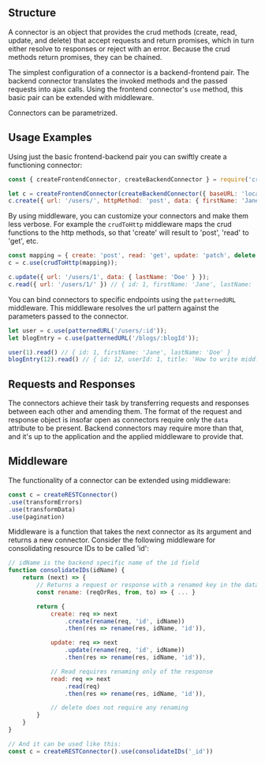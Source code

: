 ## Structure

A connector is an object that provides the crud methods (create, read, update, and delete) that accept requests and return promises, which in turn either resolve to responses or reject with an error. Because the crud methods return promises, they can be chained.

The simplest configuration of a connector is a backend-frontend pair. The backend connector translates the invoked methods and the passed requests into ajax calls. Using the frontend connector's `use` method, this basic pair can be extended with middleware.

Connectors can be parametrized.

## Usage Examples

Using just the basic frontend-backend pair you can swiftly create a functioning connector:

```js
const { createFrontendConnector, createBackendConnector } = require('crudl-connectors-base');

let c = createFrontendConnector(createBackendConnector({ baseURL: 'localhost:3000/api/v1/' }));
c.create({ url: '/users/', httpMethod: 'post', data: { firstName: 'Jane' }});
```

By using middleware, you can customize your connectors and make them less verbose. For example the `crudToHttp` middleware maps the crud functions to the http methods, so that 'create' will result to 'post', 'read' to 'get', etc.

```js
const mapping = { create: 'post', read: 'get', update: 'patch', delete: 'delete' };
c = c.use(crudToHttp(mapping));

c.update({ url: '/users/1', data: { lastName: 'Doe' } });
c.read({ url: '/users/1/' }) // { id: 1, firstName: 'Jane', lastName: 'Doe' }
```

You can bind connectors to specific endpoints using the `patternedURL` middleware. This middleware resolves the url pattern against the parameters passed to the connector.

```js
let user = c.use(patternedURL('/users/:id'));
let blogEntry = c.use(patternedURL('/blogs/:blogId'));

user(1).read() // { id: 1, firstName: 'Jane', lastName: 'Doe' }
blogEntry(12).read() // { id: 12, userId: 1, title: 'How to write middleware' }
```

## Requests and Responses

The connectors achieve their task by transferring requests and responses between each other and amending them. The format of the request and response object is insofar open as connectors require only the `data` attribute to be present. Backend connectors may require more than that, and it's up to the application and the applied middleware to provide that.

## Middleware

The functionality of a connector can be extended using middleware:

```js
const c = createRESTConnector()
.use(transformErrors)
.use(transformData)
.use(pagination)
```

Middleware is a function that takes the next connector as its argument and returns a new connector. Consider the following middleware for consolidating resource IDs to be called 'id':

```js
// idName is the backend specific name of the id field
function consolidateIDs(idName) {
    return (next) => {
        // Returns a request or response with a renamed key in the data
        const rename: (reqOrRes, from, to) => { ... }

        return {
            create: req => next
                .create(rename(req, 'id', idName))
                .then(res => rename(res, idName, 'id')),

            update: req => next
                .update(rename(req, 'id', idName))
                .then(res => rename(res, idName, 'id')),

            // Read requires renaming only of the response
            read: req => next
                .read(req)
                .then(res => rename(res, idName, 'id')),

            // delete does not require any renaming
        }
    }
}

// And it can be used like this:
const c = createRESTConnector().use(consolidateIDs('_id'))
```
